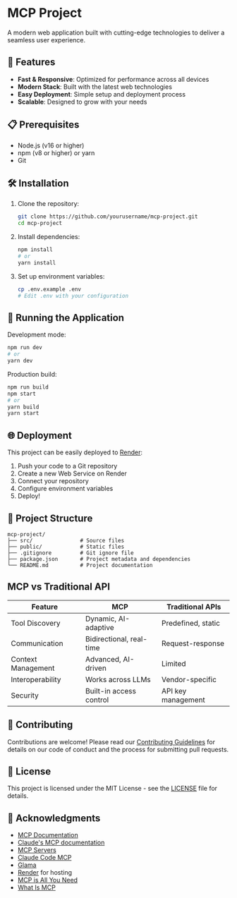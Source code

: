 # MCP Project

A modern web application built with cutting-edge technologies to deliver a seamless user experience.

## 🚀 Features

- **Fast & Responsive**: Optimized for performance across all devices
- **Modern Stack**: Built with the latest web technologies
- **Easy Deployment**: Simple setup and deployment process
- **Scalable**: Designed to grow with your needs

## 📋 Prerequisites

- Node.js (v16 or higher)
- npm (v8 or higher) or yarn
- Git

## 🛠️ Installation

1. Clone the repository:
   ```bash
   git clone https://github.com/yourusername/mcp-project.git
   cd mcp-project
   ```

2. Install dependencies:
   ```bash
   npm install
   # or
   yarn install
   ```

3. Set up environment variables:
   ```bash
   cp .env.example .env
   # Edit .env with your configuration
   ```

## 🚦 Running the Application

Development mode:
```bash
npm run dev
# or
yarn dev
```

Production build:
```bash
npm run build
npm start
# or
yarn build
yarn start
```

## 🌐 Deployment

This project can be easily deployed to [Render](https://render.com/):

1. Push your code to a Git repository
2. Create a new Web Service on Render
3. Connect your repository
4. Configure environment variables
5. Deploy!

## 📂 Project Structure

```
mcp-project/
├── src/               # Source files
├── public/            # Static files
├── .gitignore         # Git ignore file
├── package.json       # Project metadata and dependencies
└── README.md          # Project documentation
```

## MCP vs Traditional API

| Feature            | MCP                      | Traditional APIs   |
| ------------------ | ------------------------ | ------------------ |
| Tool Discovery     | Dynamic, AI-adaptive     | Predefined, static |
| Communication      | Bidirectional, real-time | Request-response   |
| Context Management | Advanced, AI-driven      | Limited            |
| Interoperability   | Works across LLMs        | Vendor-specific    |
| Security           | Built-in access control  | API key management |


## 🤝 Contributing

Contributions are welcome! Please read our [Contributing Guidelines](CONTRIBUTING.md) for details on our code of conduct and the process for submitting pull requests.

## 📄 License

This project is licensed under the MIT License - see the [LICENSE](LICENSE) file for details.

## 🙏 Acknowledgments
- [MCP Documentation](https://www.claudemcp.com/docs/introduction)
- [Claude's MCP documentation](https://docs.anthropic.com/en/docs/claude-code/overview)
- [MCP Servers](https://mcp.so/)
- [Claude Code MCP](https://glama.ai/mcp/servers/@auchenberg/claude-code-mcp)
- [Glama](https://glama.ai/mcp)
- [Render](https://render.com/) for hosting
- [MCP is All You Need](https://huggingface.co/blog/LLMhacker/mcp-is-all-you-need)
- [What Is MCP](https://huggingface.co/blog/Kseniase/mcp)

